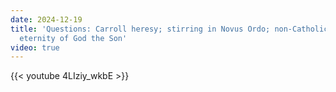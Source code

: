 ```yaml
---
date: 2024-12-19
title: 'Questions: Carroll heresy; stirring in Novus Ordo; non-Catholic friends; the
  eternity of God the Son'
video: true
---
```



{{< youtube 4LIziy_wkbE >}}
